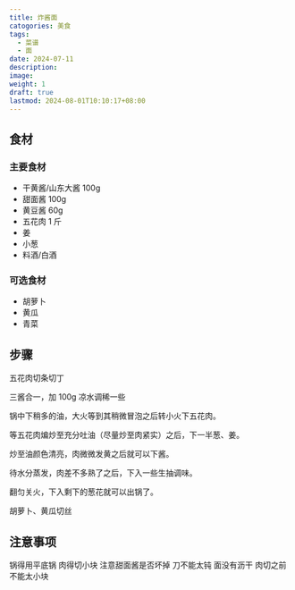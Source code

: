 ```yaml
---
title: 炸酱面
catogories: 美食
tags:
  - 菜谱
  - 面
date: 2024-07-11
description: 
image: 
weight: 1
draft: true
lastmod: 2024-08-01T10:10:17+08:00
---
```



## 食材

### 主要食材

- 干黄酱/山东大酱 100g
- 甜面酱 100g
- 黄豆酱 60g
- 五花肉 1 斤
- 姜
- 小葱
- 料酒/白酒

### 可选食材

- 胡萝卜
- 黄瓜
- 青菜

## 步骤

五花肉切条切丁

三酱合一，加 100g 凉水调稀一些

锅中下稍多的油，大火等到其稍微冒泡之后转小火下五花肉。

等五花肉煸炒至充分吐油（尽量炒至肉紧实）之后，下一半葱、姜。

炒至油颜色清亮，肉微微发黄之后就可以下酱。

待水分蒸发，肉差不多熟了之后，下入一些生抽调味。

翻匀关火，下入剩下的葱花就可以出锅了。

胡萝卜、黄瓜切丝

## 注意事项

锅得用平底锅
肉得切小块
注意甜面酱是否坏掉
刀不能太钝
面没有沥干
肉切之前不能太小块

